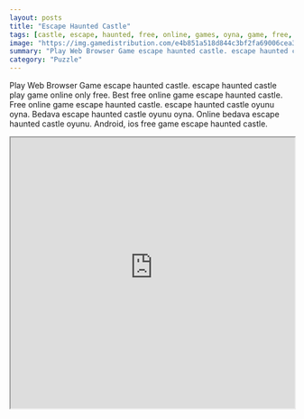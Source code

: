 ```yaml
---
layout: posts
title: "Escape Haunted Castle"
tags: [castle, escape, haunted, free, online, games, oyna, game, free, games, play, play, games]
image: "https://img.gamedistribution.com/e4b851a518d844c3bf2fa69006cea330.jpg"
summary: "Play Web Browser Game escape haunted castle. escape haunted castle play game online only free. Best free online game escape haunted castle. Free online game escape haunted castle. escape haunted castle oyunu oyna. Bedava escape haunted castle oyunu oyna. Online bedava escape haunted castle oyunu. Android, ios free game escape haunted castle."
category: "Puzzle"
---
```


Play Web Browser Game escape haunted castle. escape haunted castle play game online only free. Best free online game escape haunted castle. Free online game escape haunted castle. escape haunted castle oyunu oyna. Bedava escape haunted castle oyunu oyna. Online bedava escape haunted castle oyunu. Android, ios free game escape haunted castle.

<iframe width="100%" height="480px;" src="https://flash.gamedistribution.com?game=e4b851a518d844c3bf2fa69006cea330"></iframe>